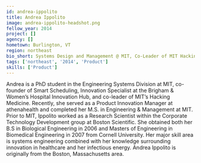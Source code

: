 ```yaml
---
id: andrea-ippolito
title: Andrea Ippolito
image: andrea-ippolito-headshot.png
fellow_year: 2014
project: []
agency: []
hometown: Burlington, VT
region: northeast
bio_short: Systems Design and Management @ MIT, Co-Leader of MIT Hacking Medicine, Co-Founder of Smart Scheduling, Biomedical Engineering @ Cornell
tags: ['northeast', '2014', 'Product']
skills: ['Product']
---
```


Andrea is a PhD student in the Engineering Systems Division at MIT, co-founder of Smart Scheduling, Innovation Specialist at the Brigham & Women’s Hospital Innovation Hub, and co-leader of MIT’s Hacking Medicine. Recently, she served as a Product Innovation Manager at athenahealth and completed her M.S. in Engineering & Management at MIT. Prior to MIT, Ippolito worked as a Research Scientist within the Corporate Technology Development group at Boston Scientific. She obtained both her B.S in Biological Engineering in 2006 and Masters of Engineering in Biomedical Engineering in 2007 from Cornell University. Her major skill area is systems engineering combined with her knowledge surrounding innovation in healthcare and her infectious energy. Andrea Ippolito is originally from the Boston, Massachusetts area.
